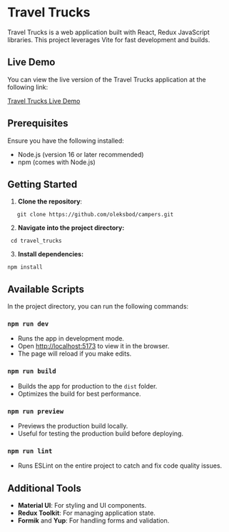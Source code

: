 # Travel Trucks

Travel Trucks is a web application built with React, Redux JavaScript libraries. This project leverages Vite for fast development and builds.

## Live Demo

You can view the live version of the Travel Trucks application at the following link:

[Travel Trucks Live Demo](https://traveltruckscampers.vercel.app/)

## Prerequisites

Ensure you have the following installed:

- Node.js (version 16 or later recommended)
- npm (comes with Node.js)

## Getting Started

1. **Clone the repository**:

```
   git clone https://github.com/oleksbod/campers.git
```

2. **Navigate into the project directory:**

```
 cd travel_trucks
```

3. **Install dependencies:**

```
npm install
```

## Available Scripts

In the project directory, you can run the following commands:

### `npm run dev`

- Runs the app in development mode.
- Open [http://localhost:5173](http://localhost:5173) to view it in the browser.
- The page will reload if you make edits.

### `npm run build`

- Builds the app for production to the `dist` folder.
- Optimizes the build for best performance.

### `npm run preview`

- Previews the production build locally.
- Useful for testing the production build before deploying.

### `npm run lint`

- Runs ESLint on the entire project to catch and fix code quality issues.

## Additional Tools

- **Material UI**: For styling and UI components.
- **Redux Toolkit**: For managing application state.
- **Formik** and **Yup**: For handling forms and validation.
